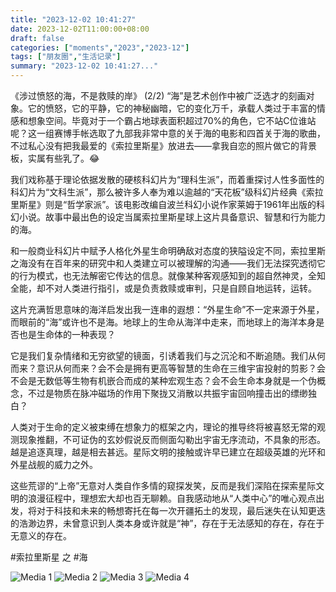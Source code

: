 ```yaml
---
title: "2023-12-02 10:41:27"
date: 2023-12-02T11:00:00+08:00
draft: false
categories: ["moments","2023","2023-12"]
tags: ["朋友圈","生活记录"]
summary: "2023-12-02 10:41:27..."
---
```


《涉过愤怒的海，不是救赎的岸》 (2/2)
​
“海”是艺术创作中被广泛选才的刻画对象。它的愤怒，它的平静，它的神秘幽暗，它的变化万千，承载人类过于丰富的情感和想象空间。毕竟对于一个霸占地球表面积超过70%的角色，它不站C位谁站呢？这一组赛博手帐选取了九部我非常中意的关于海的电影和四首关于海的歌曲，不过私心没有把我最爱的《索拉里斯星》放进去——拿我自恋的照片做它的背景板，实属有些乳了。😂

我们戏称基于理论依据发散的硬核科幻片为“理科生派”，而着重探讨人性多面性的科幻片为“文科生派”，那么被许多人奉为难以逾越的“天花板”级科幻片经典《索拉里斯星》则是“哲学家派”。该电影改编自波兰科幻小说作家莱姆于1961年出版的科幻小说。故事中最出色的设定当属索拉里斯星球上这片具备意识、智慧和行为能力的海。

和一般商业科幻片中赋予人格化外星生命明确敌对态度的狭隘设定不同，索拉里斯之海没有在百年来的研究中和人类建立可以被理解的沟通——我们无法探究透彻它的行为模式，也无法解密它传达的信息。就像某种客观感知到的超自然神灵，全知全能，却不对人类进行指引，或是负责救赎或审判，只是自顾自地运转，运转。

这片充满哲思意味的海洋启发出我一连串的遐想：“外星生命”不一定来源于外星，而眼前的“海”或许也不是海。地球上的生命从海洋中走来，而地球上的海洋本身是否也是生命体的一种表现？

它是我们复杂情绪和无穷欲望的镜面，引诱着我们与之沉沦和不断追随。我们从何而来？意识从何而来？会不会是拥有更高等智慧的生命在三维宇宙投射的剪影？会不会是无数低等生物有机嵌合而成的某种宏观生态？会不会生命本身就是一个伪概念，不过是物质在脉冲磁场的作用下聚拢又消散以共振宇宙回响撞击出的缥缈独白？

​人类对于生命的定义被束缚在想象力的框架之内，理论的推导终将被喜怒无常的观测现象推翻，不可证伪的玄妙假说反而侧面勾勒出宇宙无序流动，不具象的形态。越是追逐真理，越是相去甚远。星际文明的接触或许早已建立在超级英雄的光环和外星战舰的威力之外。

这些荒谬的“上帝”无意对人类自作多情的窥探发笑，反而是我们深陷在探索星际文明的浪漫征程中，理想宏大却也百无聊赖。自我感动地从“人类中心”的唯心观点出发，将对于科技和未来的畅想寄托在每一次开疆拓土的发现，最后迷失在认知更迭的浩渺边界，未曾意识到人类本身或许就是“神”，存在于无法感知的存在，存在于无意义的存在。

#索拉里斯星 之 ​#海

![Media 1](/Moments/photos/2023-12-02/202312021041270.jpg)
![Media 2](/Moments/photos/2023-12-02/202312021041271.jpg)
![Media 3](/Moments/photos/2023-12-02/202312021041272.jpg)
![Media 4](/Moments/photos/2023-12-02/202312021041273.jpg)

